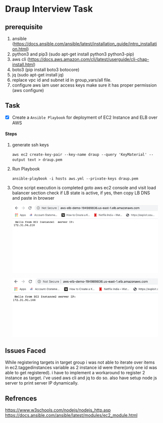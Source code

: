 # Draup Interview Task

## prerequisite
1. ansible (https://docs.ansible.com/ansible/latest/installation_guide/intro_installation.html)
2. python3 and pip3 (sudo apt-get install python3 python3-pip)
3. aws cli  (https://docs.aws.amazon.com/cli/latest/userguide/cli-chap-install.html)
4. boto3 (pip install boto3 botocore)
5. jq (sudo apt-get install jq)
6. replace vpc id and subnet id in group_vars/all file.
7. configure aws iam user access keys make sure it has proper permission (aws configure)

## Task
- [x] Create a `Ansible Playbook` for deployment of EC2 Instance and ELB over AWS

#### Steps
1. generate ssh keys

    ```aws ec2 create-key-pair --key-name draup --query 'KeyMaterial' --output text > draup.pem ```

2. Run Playbook

    ```ansible-playbook -i hosts aws.yml --private-keys draup.pem ```

3. Once script execution is completed goto aws ec2 console and visit load balancer section check if LB state is active, if yes, then copy LB DNS and paste in browser
    
    ![alt instance1](https://github.com/Privet-mir/draup-assingment/blob/master/img/instance1.png)

    ![alt instance2](https://github.com/Privet-mir/draup-assingment/blob/master/img/instance2.png)


## Issues Faced
While registering targets in target group i was not able to iterate over items in ec2.taggedinstances variable as 2 instance id were there(only one id was able to get registered). i have to implement a workaround to register 2 instance as target. i've used aws cli and jq to do so. also have setup node js server to print server IP dynamically.

## Refrences
https://www.w3schools.com/nodejs/nodejs_http.asp
https://docs.ansible.com/ansible/latest/modules/ec2_module.html
